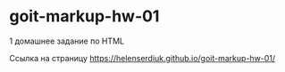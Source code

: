 # goit-markup-hw-01
1 домашнее задание по HTML

Ссылка на страницу https://helenserdiuk.github.io/goit-markup-hw-01/
